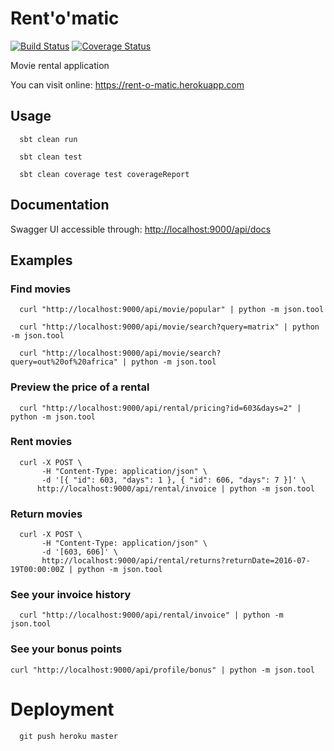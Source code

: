 # Rent'o'matic

[![Build Status](https://travis-ci.org/athieriot/rentomatic.svg?branch=master)](https://travis-ci.org/athieriot/rentomatic) [![Coverage Status](https://coveralls.io/repos/github/athieriot/rentomatic/badge.svg?branch=master)](https://coveralls.io/github/athieriot/rentomatic?branch=master)

Movie rental application

You can visit online: https://rent-o-matic.herokuapp.com

## Usage

      sbt clean run
      
      sbt clean test
      
      sbt clean coverage test coverageReport

## Documentation

Swagger UI accessible through: [http://localhost:9000/api/docs](http://localhost:9000/api/docs)

## Examples

### Find movies

      curl "http://localhost:9000/api/movie/popular" | python -m json.tool
      
      curl "http://localhost:9000/api/movie/search?query=matrix" | python -m json.tool

      curl "http://localhost:9000/api/movie/search?query=out%20of%20africa" | python -m json.tool

### Preview the price of a rental

      curl "http://localhost:9000/api/rental/pricing?id=603&days=2" | python -m json.tool
      
### Rent movies

      curl -X POST \
           -H "Content-Type: application/json" \
           -d '[{ "id": 603, "days": 1 }, { "id": 606, "days": 7 }]' \
          http://localhost:9000/api/rental/invoice | python -m json.tool
          
### Return movies

      curl -X POST \
           -H "Content-Type: application/json" \
           -d '[603, 606]' \
           http://localhost:9000/api/rental/returns?returnDate=2016-07-19T00:00:00Z | python -m json.tool

### See your invoice history

      curl "http://localhost:9000/api/rental/invoice" | python -m json.tool

### See your bonus points
           
    curl "http://localhost:9000/api/profile/bonus" | python -m json.tool

# Deployment

      git push heroku master

